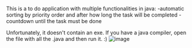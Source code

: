 This is a to do application with multiple functionalities in java:
-automatic sorting by priority order and after how long the task will be completed
-countdown until the task must be done

Unfortunately, it doesn't contain an exe. If you have a java compiler, open the file with all the .java and then run it. :)
![image](https://github.com/user-attachments/assets/8bbf6c18-13d3-4103-9f38-0ba2a6b33fa5)
